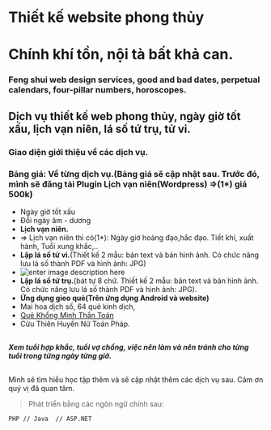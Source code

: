 
# Thiết kế website phong thủy
# Chính khí tồn, nội tà bất khả can.
### Feng shui web design services, good and bad dates, perpetual calendars, four-pillar numbers, horoscopes.

## Dịch vụ thiết kế web phong thủy, ngày giờ tốt xấu, lịch vạn niên, lá số tứ trụ, tử vi.

### Giao diện giới thiệu về các dịch vụ.
### Bảng giá: Về từng dịch vụ.(Bảng giá sẽ cập nhật sau. Trước đó, mình sẽ đăng tải Plugin Lịch vạn niên(Wordpress) =>(1*) giá 500k)
 - Ngày giờ tốt xấu
 - Đổi ngày âm - dương
 - **Lịch vạn niên.**
 - => Lịch vạn niên thì có(1*): Ngày giờ hoàng đạo,hắc đạo. Tiết khí, xuất hành, Tuổi xung khắc,..
 - **Lập lá số tử vi.**(Thiết kế 2 mẫu: bản text và bản hình ảnh. Có chức năng lưu lá số thành PDF và hình ảnh: JPG)
 - ![enter image description here](https://drakelam.github.io/web-phong-thuy/172078573_504272110598044_9071667351969413068_n.png)
 - **Lập lá số tứ trụ.**(bát tự 8 chữ. Thiết kế 2 mẫu: bản text và bản hình ảnh. Có chức năng lưu lá số thành PDF và hình ảnh: JPG).
 - **Ứng dụng gieo quẻ(Trên ứng dụng Android và website)**
- Mai hoa dịch số, 64 quẻ kinh dịch, 
-  [Quẻ Khổng Minh Thần Toán](https://drakelam.com/ "Quẻ Khổng Minh Thần Toán") 
- Cửu Thiên Huyền Nữ Toán Pháp.

## 
***Xem tuổi hợp khắc, tuổi vợ chồng, việc nên làm và nên tránh cho từng
 tuổi trong từng ngày từng giờ.***
##
Mình sẽ tìm hiểu học tập thêm và sẽ cập nhật thêm các dịch vụ sau. Cảm ơn quý vị đã quan tâm.

> Phát triển bằng các ngôn ngữ chính sau:

    PHP // Java  // ASP.NET

